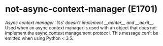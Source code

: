 # not-async-context-manager (E1701)
*Async context manager '%s' doesn't implement \_\_aenter\_\_ and
\_\_aexit\_\_.* Used when an async context manager is used with an
object that does not implement the async context management protocol.
This message can't be emitted when using Python \< 3.5.
